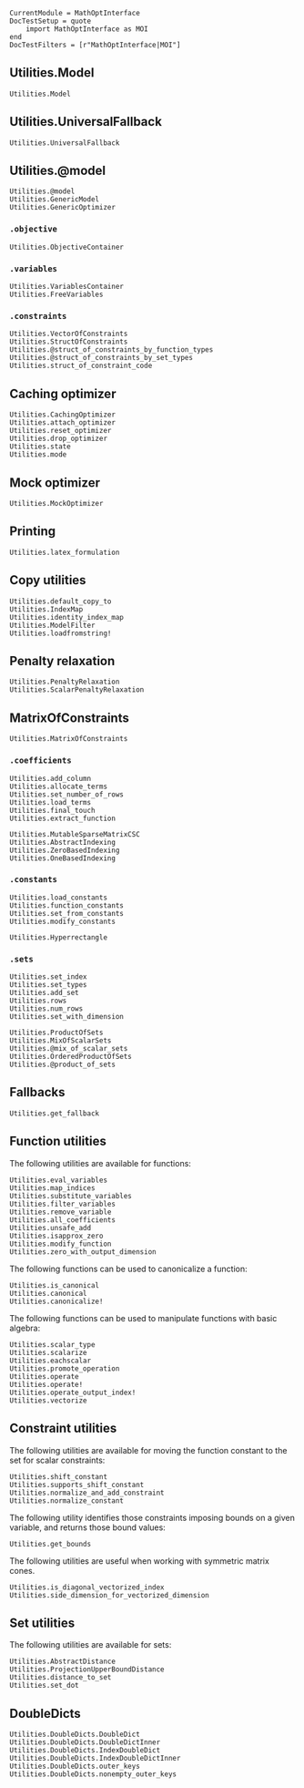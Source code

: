 ```@meta
CurrentModule = MathOptInterface
DocTestSetup = quote
    import MathOptInterface as MOI
end
DocTestFilters = [r"MathOptInterface|MOI"]
```

## Utilities.Model

```@docs
Utilities.Model
```

## Utilities.UniversalFallback

```@docs
Utilities.UniversalFallback
```

## Utilities.@model

```@docs
Utilities.@model
Utilities.GenericModel
Utilities.GenericOptimizer
```

### `.objective`

```@docs
Utilities.ObjectiveContainer
```

### `.variables`

```@docs
Utilities.VariablesContainer
Utilities.FreeVariables
```

### `.constraints`

```@docs
Utilities.VectorOfConstraints
Utilities.StructOfConstraints
Utilities.@struct_of_constraints_by_function_types
Utilities.@struct_of_constraints_by_set_types
Utilities.struct_of_constraint_code
```

## Caching optimizer

```@docs
Utilities.CachingOptimizer
Utilities.attach_optimizer
Utilities.reset_optimizer
Utilities.drop_optimizer
Utilities.state
Utilities.mode
```

## Mock optimizer

```@docs
Utilities.MockOptimizer
```

## Printing

```@docs
Utilities.latex_formulation
```

## Copy utilities

```@docs
Utilities.default_copy_to
Utilities.IndexMap
Utilities.identity_index_map
Utilities.ModelFilter
Utilities.loadfromstring!
```

## Penalty relaxation

```@docs
Utilities.PenaltyRelaxation
Utilities.ScalarPenaltyRelaxation
```

## MatrixOfConstraints

```@docs
Utilities.MatrixOfConstraints
```

### `.coefficients`

```@docs
Utilities.add_column
Utilities.allocate_terms
Utilities.set_number_of_rows
Utilities.load_terms
Utilities.final_touch
Utilities.extract_function
```

```@docs
Utilities.MutableSparseMatrixCSC
Utilities.AbstractIndexing
Utilities.ZeroBasedIndexing
Utilities.OneBasedIndexing
```

### `.constants`

```@docs
Utilities.load_constants
Utilities.function_constants
Utilities.set_from_constants
Utilities.modify_constants
```

```@docs
Utilities.Hyperrectangle
```

### `.sets`

```@docs
Utilities.set_index
Utilities.set_types
Utilities.add_set
Utilities.rows
Utilities.num_rows
Utilities.set_with_dimension
```

```@docs
Utilities.ProductOfSets
Utilities.MixOfScalarSets
Utilities.@mix_of_scalar_sets
Utilities.OrderedProductOfSets
Utilities.@product_of_sets
```

## Fallbacks

```@docs
Utilities.get_fallback
```

## Function utilities

The following utilities are available for functions:

```@docs
Utilities.eval_variables
Utilities.map_indices
Utilities.substitute_variables
Utilities.filter_variables
Utilities.remove_variable
Utilities.all_coefficients
Utilities.unsafe_add
Utilities.isapprox_zero
Utilities.modify_function
Utilities.zero_with_output_dimension
```

The following functions can be used to canonicalize a function:

```@docs
Utilities.is_canonical
Utilities.canonical
Utilities.canonicalize!
```

The following functions can be used to manipulate functions with basic algebra:

```@docs
Utilities.scalar_type
Utilities.scalarize
Utilities.eachscalar
Utilities.promote_operation
Utilities.operate
Utilities.operate!
Utilities.operate_output_index!
Utilities.vectorize
```

## Constraint utilities

The following utilities are available for moving the function constant to the
set for scalar constraints:

```@docs
Utilities.shift_constant
Utilities.supports_shift_constant
Utilities.normalize_and_add_constraint
Utilities.normalize_constant
```

The following utility identifies those constraints imposing bounds on a given
variable, and returns those bound values:
```@docs
Utilities.get_bounds
```

The following utilities are useful when working with symmetric matrix cones.
```@docs
Utilities.is_diagonal_vectorized_index
Utilities.side_dimension_for_vectorized_dimension
```

## Set utilities

The following utilities are available for sets:

```@docs
Utilities.AbstractDistance
Utilities.ProjectionUpperBoundDistance
Utilities.distance_to_set
Utilities.set_dot
```

## DoubleDicts

```@docs
Utilities.DoubleDicts.DoubleDict
Utilities.DoubleDicts.DoubleDictInner
Utilities.DoubleDicts.IndexDoubleDict
Utilities.DoubleDicts.IndexDoubleDictInner
Utilities.DoubleDicts.outer_keys
Utilities.DoubleDicts.nonempty_outer_keys
```
